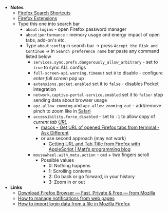 - **Notes**
	- [Firefox Search Shortcuts](Firefox%20Search%20Shortcuts.md)
	- [Firefox Extensions](Firefox%20Extensions.md)
	- Type this one into search bar
		- `about:logins` - open Firefox password manager
		- `about:performance` - memory usage and energy impact of open tabs, add-on's etc.
		- Type `about:config` in search bar -> press `Accept the Risk and Continue` -> in `Search preference name` bar paste any command listed below
			- `services.sync.prefs.dangerously_allow_arbitrary` - set to `true` to sync ALL configs
			- `full-screen-api.warning.timeout` set `0` to disable - configure *enter full screen* pop up  
			- `extensions.pocket.enabled` set it to `false` - disables Pocket integration
			- `network.captive-portal-service.enabled` set it to `false`- stop sending data about browser usage
			- `apz.allow_zooming` and `apz.allow_zooming_out` - add/remove pinch to zoom like in [Safari](Internet/Safari.md)
			- `accessibility.force_disabled` - set to `-1` to allow copy of *current tab [URL](Internet/URL.md)*
				- [macos - Get URL of opened Firefox tabs from terminal - Ask Different](https://apple.stackexchange.com/questions/404841/get-url-of-opened-firefox-tabs-from-terminal)
				- or use second approach (may not work)
					- [Getting URL and Tab Title from Firefox with AppleScript | Matt’s programming blog](https://matthewbilyeu.com/blog/2018-08-24/getting-url-and-tab-title-from-firefox-with-applescript)
			- `mousewheel.with_meta.action` - `cmd` + two fingers scroll 
				- Possible values
					- 0: Nothing happens
					- 1: Scrolling contents
					- 2: Go back or go forward, in your history
					- 3: Zoom in or out
- **Links**
	- [Download Firefox Browser — Fast, Private & Free — from Mozilla](https://www.mozilla.org/en-US/firefox/new/)
	- [How to manage notifications from web pages](https://support.mozilla.org/en-US/kb/push-notifications-firefox#w_upgraded-notifications)
	- [How to import login data from a file in Mozilla Firefox](https://www.thewindowsclub.com/how-to-import-passwords-from-a-file-in-firefox)